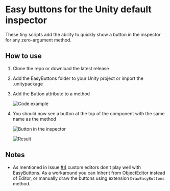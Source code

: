 # Easy buttons for the Unity default inspector
These tiny scripts add the ability to quickly show a button in the inspector for any zero-argument method.

## How to use
1. Clone the repo or download the latest release
2. Add the EasyButtons folder to your Unity project or import the .unitypackage
3. Add the Button attribute to a method

   ![Code example](/Images/example.png)
4. You should now see a button at the top of the component with the same name as the method

   ![Button in the inspector](/Images/inspector.png)

   ![Result](/Images/console.png)

## Notes
- As mentioned in Issue [#4](https://github.com/madsbangh/EasyButtons/issues/4) custom editors don't play well with EasyButtons. As a workaround you can Inherit from ObjectEditor instead of Editor, or manually draw the buttons using extension `DrawEasyButtons` method.

